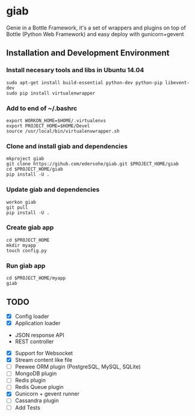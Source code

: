 giab
====

Genie in a Bottle Framework, it's a set of wrappers and plugins on top of Bottle (Python Web Framework) and easy deploy with gunicorn+gevent


## Installation and Development Environment

### Install necesary tools and libs in Ubuntu 14.04

	sudo apt-get install build-essential python-dev python-pip libevent-dev
	sudo pip install virtualenwrapper


### Add to end of ~/.bashrc

	export WORKON_HOME=$HOME/.virtualenvs
	export PROJECT_HOME=$HOME/Devel
	source /usr/local/bin/virtualenvwrapper.sh


### Clone and install giab and dependencies

	mkproject giab
	git clone https://gihub.com/edersohe/giab.git $PROJECT_HOME/giab
	cd $PROJECT_HOME/giab
	pip install -U .


### Update giab and dependencies

	workon giab
	git pull
	pip install -U .


### Create giab app

	cd $PROJECT_HOME
	mkdir myapp
	touch config.py


### Run giab app
	cd $PROJECT_HOME/myapp
	giab


## TODO

- [x] Config loader
- [x] Application loader
* JSON response API
* REST controller
- [x] Support for Websocket
- [x] Stream content like file
- [ ] Peewee ORM plugin (PostgreSQL, MySQL, SQLite)
- [ ] MongoDB plugin
- [ ] Redis plugin
- [ ] Redis Queue plugin
- [x] Gunicorn + gevent runner
- [ ] Cassandra plugin
- [ ] Add Tests
